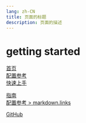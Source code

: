 ```yaml
---
lang: zh-CN
title: 页面的标题
description: 页面的描述
---
```


# getting started

<!-- 相对路径 -->

[首页](../README.md)  
[配置参考](../reference/config.md)  
[快速上手](./getting-started.md)

<!-- 绝对路径 -->

[指南](/zh/guide/README.md)  
[配置参考 > markdown.links](/zh/reference/config.md#links)

<!-- URL -->

[GitHub](https://github.com)
